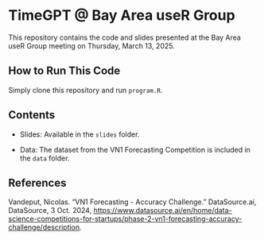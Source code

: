 # TimeGPT @ Bay Area useR Group

This repository contains the code and slides presented at the Bay Area useR Group meeting on Thursday, March 13, 2025.

## How to Run This Code

Simply clone this repository and run `program.R`.

## Contents

- Slides: Available in the `slides` folder.

- Data: The dataset from the VN1 Forecasting Competition is included in the `data` folder.

## References

Vandeput, Nicolas. “VN1 Forecasting - Accuracy Challenge.” DataSource.ai, DataSource, 3 Oct. 2024, https://www.datasource.ai/en/home/data-science-competitions-for-startups/phase-2-vn1-forecasting-accuracy-challenge/description.